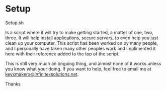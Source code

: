 # Setup
Setup.sh

Is a script where it will try to make getting started, a matter of one, two, three. It will help install applications, secure servers, to even help you just clean up your computer. This script has been worked on by many people, and I personally have taken many other peoples work and implimented it here with their reference added to the top of the script. 

This is still very much an ongoing thing, and almost none of it works unless you know what your doing. If you want to help, feel free to email me at keyxmakerx@infinitexsolutions.net.

Thanks

